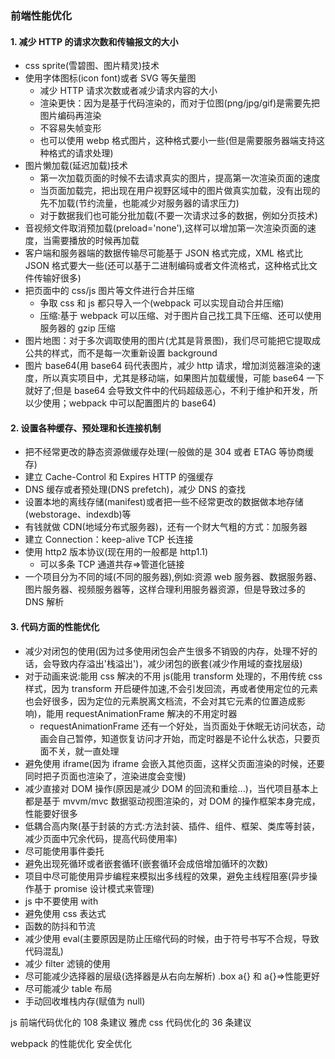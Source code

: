 ### 前端性能优化

#### 1. 减少 HTTP 的请求次数和传输报文的大小

- css sprite(雪碧图、图片精灵)技术
- 使用字体图标(icon font)或者 SVG 等矢量图
  - 减少 HTTP 请求次数或者减少请求内容的大小
  - 渲染更快：因为是基于代码渲染的，而对于位图(png/jpg/gif)是需要先把图片编码再渲染
  - 不容易失帧变形
  - 也可以使用 webp 格式图片，这种格式要小一些(但是需要服务器端支持这种格式的请求处理)
- 图片懒加载(延迟加载)技术
  - 第一次加载页面的时候不去请求真实的图片，提高第一次渲染页面的速度
  - 当页面加载完，把出现在用户视野区域中的图片做真实加载，没有出现的先不加载(节约流量，也能减少对服务器的请求压力)
  - 对于数据我们也可能分批加载(不要一次请求过多的数据，例如分页技术)
- 音视频文件取消预加载(preload='none'),这样可以增加第一次渲染页面的速度，当需要播放的时候再加载
- 客户端和服务器端的数据传输尽可能基于 JSON 格式完成，XML 格式比 JSON 格式要大一些(还可以基于二进制编码或者文件流格式，这种格式比文件传输好很多)
- 把页面中的 css/js 图片等文件进行合并压缩
  - 争取 css 和 js 都只导入一个(webpack 可以实现自动合并压缩)
  - 压缩:基于 webpack 可以压缩、对于图片自己找工具下压缩、还可以使用服务器的 gzip 压缩
- 图片地图：对于多次调取使用的图片(尤其是背景图)，我们尽可能把它提取成公共的样式，而不是每一次重新设置 background
- 图片 base64(用 base64 码代表图片，减少 http 请求，增加浏览器渲染的速度，所以真实项目中，尤其是移动端，如果图片加载缓慢，可能 base64 一下就好了;但是 base64 会导致文件中的代码超级恶心，不利于维护和开发，所以少使用；webpack 中可以配置图片的 base64)

#### 2. 设置各种缓存、预处理和长连接机制

- 把不经常更改的静态资源做缓存处理(一般做的是 304 或者 ETAG 等协商缓存)
- 建立 Cache-Control 和 Expires HTTP 的强缓存
- DNS 缓存或者预处理(DNS prefetch)，减少 DNS 的查找
- 设置本地的离线存储(manifest)或者把一些不经常更改的数据做本地存储(webstorage、indexdb)等
- 有钱就做 CDN(地域分布式服务器)，还有一个财大气粗的方式：加服务器
- 建立 Connection：keep-alive TCP 长连接
- 使用 http2 版本协议(现在用的一般都是 http1.1)
  - 可以多条 TCP 通道共存=>管道化链接
- 一个项目分为不同的域(不同的服务器),例如:资源 web 服务器、数据服务器、图片服务器、视频服务器等，这样合理利用服务器资源，但是导致过多的 DNS 解析

#### 3. 代码方面的性能优化

- 减少对闭包的使用(因为过多使用闭包会产生很多不销毁的内存，处理不好的话，会导致内存溢出'栈溢出')，减少闭包的嵌套(减少作用域的查找层级)
- 对于动画来说:能用 css 解决的不用 js(能用 transform 处理的，不用传统 css 样式，因为 transform 开启硬件加速,不会引发回流，再或者使用定位的元素也会好很多，因为定位的元素脱离文档流，不会对其它元素的位置造成影响)，能用 requestAnimationFrame 解决的不用定时器
  - requestAnimationFrame 还有一个好处，当页面处于休眠无访问状态，动画会自己暂停，知道恢复访问才开始，而定时器是不论什么状态，只要页面不关，就一直处理
- 避免使用 iframe(因为 iframe 会嵌入其他页面，这样父页面渲染的时候，还要同时把子页面也渲染了，渲染进度会变慢)
- 减少直接对 DOM 操作(原因是减少 DOM 的回流和重绘...)，当代项目基本上都是基于 mvvm/mvc 数据驱动视图渲染的，对 DOM 的操作框架本身完成，性能要好很多
- 低耦合高内聚(基于封装的方式:方法封装、插件、组件、框架、类库等封装，减少页面中冗余代码，提高代码使用率)
- 尽可能使用事件委托
- 避免出现死循环或者嵌套循环(嵌套循环会成倍增加循环的次数)
- 项目中尽可能使用异步编程来模拟出多线程的效果，避免主线程阻塞(异步操作基于 promise 设计模式来管理)
- js 中不要使用 with
- 避免使用 css 表达式
- 函数的防抖和节流
- 减少使用 eval(主要原因是防止压缩代码的时候，由于符号书写不合规，导致代码混乱)
- 减少 filter 滤镜的使用
- 尽可能减少选择器的层级(选择器是从右向左解析) .box a{} 和 a{}=>性能更好
- 尽可能减少 table 布局
- 手动回收堆栈内存(赋值为 null)

js 前端代码优化的 108 条建议
雅虎 css 代码优化的 36 条建议

webpack 的性能优化
安全优化

